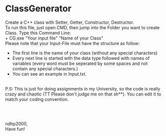 # ClassGenerator
Create a C++ class with Setter, Getter, Constructor, Destructor. <br/> 
To run this file, just open CMD, then jump into the Folder you want to create Class. 
Type this Command Line:  <br/>
    +  CG.exe "Your input file" "Name of your Class" <br/>
Please note that your Input-File must have the structure as follow:
  - The first line is the name of your class (without any special characters)
  - Every next line is started with the data type followed with names of variables (every word must be seperated by some spaces and not contain any special characters.)
  - You can see an example in Input.txt.
<br/>
P.S: This is just for doing assignments in my University, so the code is really crazy and chaotic (TT Please don't judge me on that sh**). You can edit it to match your coding convention. 

<br/><br/>

ndhp2000,
<br/>
Have fun!
